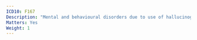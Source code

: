 ```yaml
---
ICD10: F167
Description: "Mental and behavioural disorders due to use of hallucinogens: Residual and late-onset psychotic disorder"
Matters: Yes
Weight: 1
---
```

